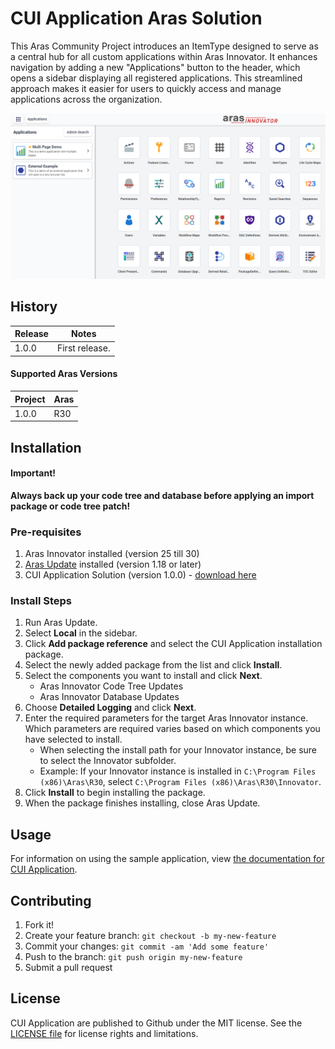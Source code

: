 # CUI Application Aras Solution

This Aras Community Project introduces an ItemType designed to serve as a central hub for all custom applications within Aras Innovator. It enhances navigation by adding a new "Applications" button to the header, which opens a sidebar displaying all registered applications. This streamlined approach makes it easier for users to quickly access and manage applications across the organization.

![Aras App Sidebar](./Documentation/aras-app-sidebar.png)

## History

| Release | Notes          |
| ------- | -------------- |
| 1.0.0   | First release. |

#### Supported Aras Versions

| Project | Aras |
| ------- | ---- |
| 1.0.0   | R30  |

## Installation

#### Important!

**Always back up your code tree and database before applying an import package or code tree patch!**

### Pre-requisites

1. Aras Innovator installed (version 25 till 30)
2. [Aras Update](http://www.aras.com/support/downloads/) installed (version 1.18 or later)
3. CUI Application Solution (version 1.0.0) - [download here](https://github.com/EmilGramDK/Aras-CUI_Application/releases/download/V1.0.0/Aras-CUI_Application_V1.0.0.zip)

### Install Steps

<!-- TODO: Add screenshot(s) -->

1. Run Aras Update.
2. Select **Local** in the sidebar.
3. Click **Add package reference** and select the CUI Application installation package.
4. Select the newly added package from the list and click **Install**.
5. Select the components you want to install and click **Next**.
   - Aras Innovator Code Tree Updates
   - Aras Innovator Database Updates
6. Choose **Detailed Logging** and click **Next**.
7. Enter the required parameters for the target Aras Innovator instance. Which parameters are required varies based on which components you have selected to install.
   - When selecting the install path for your Innovator instance, be sure to select the Innovator subfolder.
   - Example: If your Innovator instance is installed in `C:\Program Files (x86)\Aras\R30`, select `C:\Program Files (x86)\Aras\R30\Innovator`.
8. Click **Install** to begin installing the package.
9. When the package finishes installing, close Aras Update.

## Usage

For information on using the sample application, view [the documentation for CUI Application](./Documentation/Guide.md).

## Contributing

1. Fork it!
2. Create your feature branch: `git checkout -b my-new-feature`
3. Commit your changes: `git commit -am 'Add some feature'`
4. Push to the branch: `git push origin my-new-feature`
5. Submit a pull request

## License

CUI Application are published to Github under the MIT license. See the [LICENSE file](./LICENSE.md) for license rights and limitations.
